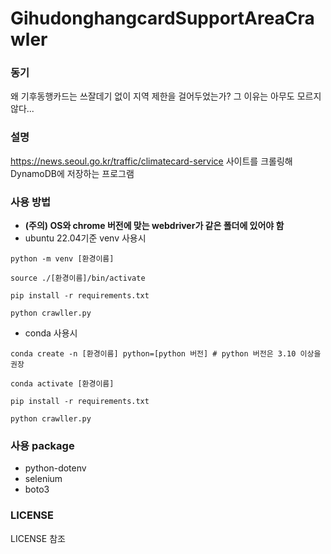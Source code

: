 # GihudonghangcardSupportAreaCrawler

### 동기
왜 기후동행카드는 쓰잘데기 없이 지역 제한을 걸어두었는가? 그 이유는 아무도 모르지 않다...  
  
### 설명
https://news.seoul.go.kr/traffic/climatecard-service 사이트를 크롤링해 DynamoDB에 저장하는 프로그램

### 사용 방법
- **(주의) OS와 chrome 버전에 맞는 webdriver가 같은 폴더에 있어야 함**
- ubuntu 22.04기준 venv 사용시
```
python -m venv [환경이름]

source ./[환경이름]/bin/activate

pip install -r requirements.txt

python crawller.py
```
- conda 사용시
```
conda create -n [환경이름] python=[python 버전] # python 버전은 3.10 이상을 권장

conda activate [환경이름]

pip install -r requirements.txt

python crawller.py
```

### 사용 package
- python-dotenv  
- selenium  
- boto3  

### LICENSE
LICENSE 참조
